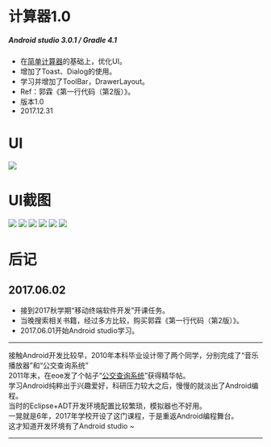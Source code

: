 # 计算器1.0
##### Android studio 3.0.1 / Gradle 4.1
- 在[简单计算器](https://github.com/HBU/AndroidDemo/tree/master/chapter05/CalculatorDemo)的基础上，优化UI。   
- 增加了Toast、Dialog的使用。
- 学习并增加了ToolBar，DrawerLayout。    
- Ref：郭霖《第一行代码（第2版）》。
- 版本1.0 
- 2017.12.31
# UI
![](https://github.com/HBU/AndroidTest/blob/master/MyCalculator/ezgif-4-f8133d4af0.gif)
# UI截图
![](https://github.com/HBU/AndroidTest/blob/master/MyCalculator/1.png)
![](https://github.com/HBU/AndroidTest/blob/master/MyCalculator/2.png)
![](https://github.com/HBU/AndroidTest/blob/master/MyCalculator/3.png)
![](https://github.com/HBU/AndroidTest/blob/master/MyCalculator/4.png)
![](https://github.com/HBU/AndroidTest/blob/master/MyCalculator/5.png)
![](https://github.com/HBU/AndroidTest/blob/master/MyCalculator/6.png)

# 后记
## 2017.06.02
- 接到2017秋学期“移动终端软件开发”开课任务。
- 当晚搜索相关书籍，经过多方比较，购买郭霖《第一行代码（第2版）》。
- 2017.06.01开始Android studio学习。

---------------------------------------  
接触Android开发比较早，2010年本科毕业设计带了两个同学，分别完成了“音乐播放器”和“公交查询系统”<br>
2011年末，在eoe发了个帖子“[公交查询系统](http://www.eoeandroid.com/thread-128528-1-1.html)”获得精华帖。<br>
学习Android纯粹出于兴趣爱好，科研压力较大之后，慢慢的就淡出了Android编程。<br>
当时的Eclipse+ADT开发环境配置比较繁琐，模拟器也不好用。<br>
一晃就是6年，2017年学校开设了这门课程，于是重返Android编程舞台。<br>
这才知道开发环境有了Android studio ~  

----------------------------------------  

